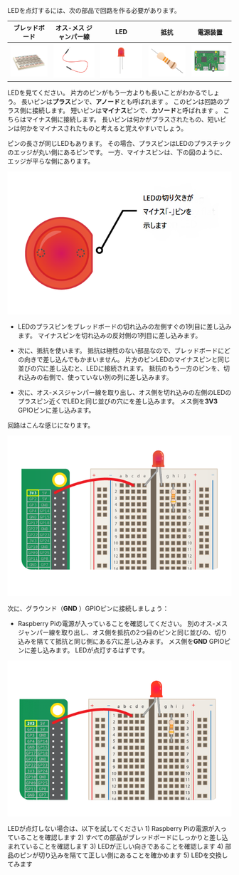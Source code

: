 LEDを点灯するには、次の部品で回路を作る必要があります。

| ブレッドボード                           | オス-メス ジャンパー線                        | LED                    | 抵抗                         | 電源装置                                   |
| --------------------------------- | ----------------------------------- | ---------------------- | -------------------------- | -------------------------------------- |
| ![ブレッドボード](images/breadboard.png) | ![オス-メスジャンパー線](images/mfjumper.png) | ![LED](images/led.png) | ![抵抗](images/resistor.png) | ![raspberrypi](images/raspberrypi.png) |

LEDを見てください。 片方のピンがもう一方よりも長いことがわかるでしょう。 長いピンは**プラス**ピンで、**アノード**とも呼ばれます 。 このピンは回路のプラス側に接続します。 短いピンは**マイナス**ピンで、**カソード**と呼ばれます 。 こちらはマイナス側に接続します。 長いピンは何かがプラスされたもの、短いピンは何かをマイナスされたものと考えると覚えやすいでしょう。

ピンの長さが同じLEDもあります。 その場合、プラスピンはLEDのプラスチックのエッジが丸い側にあるピンです。 一方、マイナスピンは、下の図のように、エッジが平らな側にあります。

![LEDのクローズアップ](images/LEDcloseup.png)

+ LEDのプラスピンをブレッドボードの切れ込みの左側すぐの1列目に差し込みます。 マイナスピンを切れ込みの反対側の1列目に差し込みます。

+ 次に、抵抗を使います。 抵抗は極性のない部品なので、ブレッドボードにどの向きで差し込んでもかまいません。 片方のピンLEDのマイナスピンと同じ並びの穴に差し込むと、LEDに接続されます。 抵抗のもう一方のピンを、切れ込みの右側で、使っていない別の列に差し込みます。

+ 次に、オス-メスジャンパー線を取り出し、オス側を切れ込みの左側のLEDのプラスピン近くでLEDと同じ並びの穴にを差し込みます。 メス側を**3V3** GPIOピンに差し込みます。

回路はこんな感じになります。

![グラウンドのない回路](images/ground-missing.png)

次に、グラウンド（**GND** ）GPIOピンに接続しましょう：

+ Raspberry Piの電源が入っていることを確認してください。 別のオス-メスジャンパー線を取り出し、オス側を抵抗の2つ目のピンと同じ並びの、切り込みを隔てて抵抗と同じ側にある穴に差し込みます。 メス側を**GND** GPIOピンに差し込みます。 LEDが点灯するはずです。

![回路電流の流れ](images/circuit-current-flow.gif)

LEDが点灯しない場合は、以下を試してください 1) Raspberry Piの電源が入っていることを確認します 2) すべての部品がブレッドボードにしっかりと差し込まれていることを確認します 3) LEDが正しい向きであることを確認します 4) 部品のピンが切り込みを隔てて正しい側にあることを確かめます 5) LEDを交換してみます
